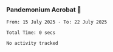 ### Pandemonium Acrobat 🤸

<!--START_SECTION:waka-->

```all_time
From: 15 July 2025 - To: 22 July 2025

Total Time: 0 secs

No activity tracked
```

<!--END_SECTION:waka-->
